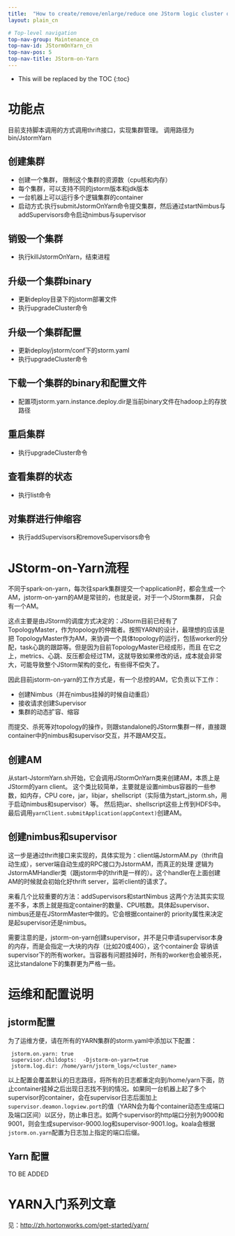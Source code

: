 ```yaml
---
title:  "How to create/remove/enlarge/reduce one JStorm logic cluster on yarn?"
layout: plain_cn

# Top-level navigation
top-nav-group: Maintenance_cn
top-nav-id: JStormOnYarn_cn
top-nav-pos: 5
top-nav-title: JStorm-on-Yarn 
---
```


* This will be replaced by the TOC
{:toc}


# 功能点
目前支持脚本调用的方式调用thrift接口，实现集群管理。
调用路径为bin/JstormYarn

## 创建集群
* 创建一个集群， 限制这个集群的资源数（cpu核和内存）
* 每个集群，可以支持不同的jstorm版本和jdk版本
* 一台机器上可以运行多个逻辑集群的container
* 启动方式:执行submitJstormOnYarn命令提交集群，然后通过startNimbus与addSupervisors命令启动nimbus与supervisor

## 销毁一个集群
* 执行killJstormOnYarn，结束进程

## 升级一个集群binary
* 更新deploy目录下的jstorm部署文件
* 执行upgradeCluster命令

## 升级一个集群配置
* 更新deploy/jstorm/conf下的storm.yaml
* 执行upgradeCluster命令

## 下载一个集群的binary和配置文件
* 配置项jstorm.yarn.instance.deploy.dir是当前binary文件在hadoop上的存放路径

## 重启集群
* 执行upgradeCluster命令

## 查看集群的状态
* 执行list命令

## 对集群进行伸缩容
* 执行addSupervisors和removeSupervisors命令

# JStorm-on-Yarn流程
不同于spark-on-yarn，每次往spark集群提交一个application时，都会生成一个AM，jstorm-on-yarn的AM是常驻的，也就是说，对于一个JStorm集群，
只会有一个AM。

这点主要是由JStorm的调度方式决定的：JStorm目前已经有了TopologyMaster，作为topology的仲裁者。按照YARN的设计，最理想的应该是把
TopologyMaster作为AM，来协调一个具体topology的运行，包括worker的分配，task心跳的跟踪等。但是因为目前TopologyMaster已经成形，而且
在它之上，metrics、心跳、反压都会经过TM，这就导致如果修改的话，成本就会非常大，可能导致整个JStorm架构的变化，有些得不偿失了。

因此目前jstorm-on-yarn的工作方式是，有一个总控的AM，它负责以下工作：

* 创建Nimbus（并在nimbus挂掉的时候自动重启）
* 接收请求创建Supervisor
* 集群的动态扩容、缩容

而提交、杀死等对topology的操作，则跟standalone的JStorm集群一样，直接跟container中的nimbus和supervisor交互，并不跟AM交互。

## 创建AM
从start-JstormYarn.sh开始，它会调用JStormOnYarn类来创建AM，本质上是JStorm的yarn client。
这个类比较简单，主要就是设置nimbus容器的一些参数，如内存，CPU core，jar，libjar，shellscript（实际值为start_jstorm.sh，用于启动nimbus和supervisor）等。
然后把jar、shellscript这些上传到HDFS中。最后调用`yarnClient.submitApplication(appContext)`创建AM。

## 创建nimbus和supervisor
这一步是通过thrift接口来实现的，具体实现为：client端JstormAM.py（thrift自动生成），server端自动生成的RPC接口为JstormAM，而真正的处理
逻辑为JstormAMHandler类（跟jstorm中的thrift是一样的）。这个handler在上面创建AM的时候就会初始化好thrift server，监听client的请求了。

来看几个比较重要的方法：addSupervisors和startNimbus
这两个方法其实实现差不多，本质上就是指定container的数量、CPU核数。具体起supervisor、nimbus还是在JStormMaster中做的。它会根据container的
priority属性来决定是起supervisor还是nimbus。

需要注意的是，jstorm-on-yarn创建supervisor，并不是只申请supervisor本身的内存，而是会指定一大块的内存（比如20或40G），这个container会
容纳该supervisor下的所有worker。当容器有问题挂掉时，所有的worker也会被杀死，这比standalone下的集群更为严格一些。

# 运维和配置说明

## jstorm配置
为了运维方便，请在所有的YARN集群的storm.yaml中添加以下配置：

```
 jstorm.on.yarn: true
 supervisor.childopts:  -Djstorm-on-yarn=true
 jstorm.log.dir: /home/yarn/jstorm_logs/<cluster_name>
```
以上配置会覆盖默认的日志路径，将所有的日志都重定向到/home/yarn下面，防止container挂掉之后出现日志找不到的情况。如果同一台机器上起了多个supervisor的container，会在supervisor日志后面加上`supervisor.deamon.logview.port`的值（YARN会为每个container动态生成端口及端口区间）以区分，防止串日志。如两个supervisor的http端口分别为9000和9001，则会生成supervisor-9000.log和supervisor-9001.log。koala会根据`jstorm.on.yarn`配置为日志加上指定的端口后缀。


## Yarn 配置

TO BE ADDED


# YARN入门系列文章
见：http://zh.hortonworks.com/get-started/yarn/


